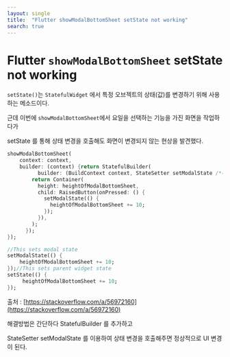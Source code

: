 ```yaml
---
layout: single
title:  "Flutter showModalBottomSheet setState not working"
search: true 
---
```


# Flutter `showModalBottomSheet` setState not working

`setState()`는 `StatefulWidget` 에서 특정 오브젝트의 상태(값)를 변경하기 위해 사용하는 메소드이다.

근데 이번에 `showModalBottomSheet`에서 요일을 선택하는 기능을 가진 화면을 작업하다가 

setState 를 통해 상태 변경을 호출해도 화면이 변경되지 않는 현상을 발견했다. 

```dart
showModalBottomSheet(
    context: context,
    builder: (context) {return StatefulBuilder(
          builder: (BuildContext context, StateSetter setModalState /*해당 부분 이름을 바꾸어 사용!*/) {
        return Container(
          height: heightOfModalBottomSheet,
          child: RaisedButton(onPressed: () {
            setModalState(() {
              heightOfModalBottomSheet += 10;
            });
          }),
        );
      });
});
```





```dart
//This sets modal state
setModalState(() {
    heightOfModalBottomSheet += 10;
});//This sets parent widget state
setState(() {
     heightOfModalBottomSheet += 10;
});
```


출처 :  [https://stackoverflow.com/a/56972160](https://stackoverflow.com/a/56972160)


  
해결방법은 간단하다 StatefulBuilder 를 추가하고 


StateSetter setModalState 를 이용하여 상태 변경을 호출해주면 정상적으로 UI 변경이 된다.
